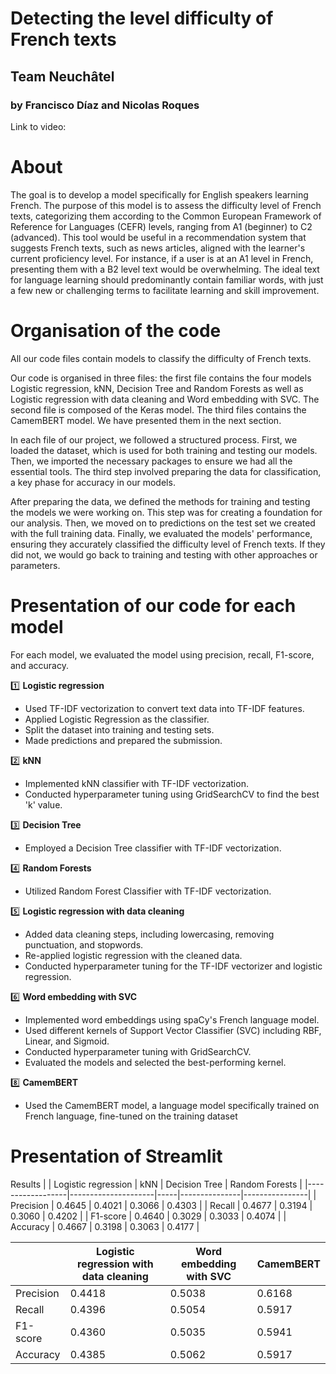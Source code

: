 # Detecting the level difficulty of French texts
## Team Neuchâtel
### by Francisco Díaz and Nicolas Roques

Link to video:

# About
The goal is to develop a model specifically for English speakers learning French. The purpose of this model is to assess the difficulty level of French texts, categorizing them according to the Common European Framework of Reference for Languages (CEFR) levels, ranging from A1 (beginner) to C2 (advanced). This tool would be useful in a recommendation system that suggests French texts, such as news articles, aligned with the learner's current proficiency level. For instance, if a user is at an A1 level in French, presenting them with a B2 level text would be overwhelming. The ideal text for language learning should predominantly contain familiar words, with just a few new or challenging terms to facilitate learning and skill improvement.

# Organisation of the code

All our code files contain models to classify the difficulty of French texts.

Our code is organised in three files: the first file contains the four models Logistic regression, kNN, Decision Tree and Random Forests as well as Logistic regression with data cleaning and Word embedding with SVC. The second file is composed of the Keras model. The third files contains the CamemBERT model. We have presented them in the next section.

In each file of our project, we followed a structured process. First, we loaded the dataset, which is used for both training and testing our models. Then, we imported the necessary packages to ensure we had all the essential tools. The third step involved preparing the data for classification, a key phase for accuracy in our models.

After preparing the data, we defined the methods for training and testing the models we were working on. This step was for creating a foundation for our analysis. Then, we moved on to predictions on the test set we created with the full training data. Finally, we evaluated the models' performance, ensuring they accurately classified the difficulty level of French texts. If they did not, we would go back to training and testing with other approaches or parameters. 

# Presentation of our code for each model
For each model, we evaluated the model using precision, recall, F1-score, and accuracy.

1️⃣ **Logistic regression**
- Used TF-IDF vectorization to convert text data into TF-IDF features.
- Applied Logistic Regression as the classifier.
- Split the dataset into training and testing sets.
- Made predictions and prepared the submission.

2️⃣ **kNN**
- Implemented kNN classifier with TF-IDF vectorization.
- Conducted hyperparameter tuning using GridSearchCV to find the best 'k' value.

3️⃣ **Decision Tree**
- Employed a Decision Tree classifier with TF-IDF vectorization.
  
4️⃣ **Random Forests**
- Utilized Random Forest Classifier with TF-IDF vectorization.

5️⃣ **Logistic regression with data cleaning**
- Added data cleaning steps, including lowercasing, removing punctuation, and stopwords.
- Re-applied logistic regression with the cleaned data.
- Conducted hyperparameter tuning for the TF-IDF vectorizer and logistic regression.

6️⃣ **Word embedding with SVC**
- Implemented word embeddings using spaCy's French language model.
- Used different kernels of Support Vector Classifier (SVC) including RBF, Linear, and Sigmoid.
- Conducted hyperparameter tuning with GridSearchCV.
- Evaluated the models and selected the best-performing kernel.

8️⃣ **CamemBERT**
- Used the CamemBERT model, a language model specifically trained on French language, fine-tuned on the training dataset

# Presentation of Streamlit

Results
|                  | Logistic regression | kNN | Decision Tree | Random Forests |
|------------------|---------------------|-----|---------------|----------------|
| Precision        | 0.4645              | 0.4021 | 0.3066   | 0.4303         |
| Recall           | 0.4677              | 0.3194 | 0.3060   | 0.4202         |
| F1-score         | 0.4640              | 0.3029 | 0.3033   | 0.4074         |
| Accuracy         | 0.4667              | 0.3198   | 0.3063 | 0.4177         |


|                  | Logistic regression with data cleaning | Word embedding with SVC  | CamemBERT |
|------------------|---------------------|-----|-------------------------------|
| Precision        | 0.4418              | 0.5038    | 0.6168 |
| Recall           | 0.4396              | 0.5054    | 0.5917 |
| F1-score         | 0.4360              | 0.5035    | 0.5941 |
| Accuracy         | 0.4385              | 0.5062    | 0.5917 |

